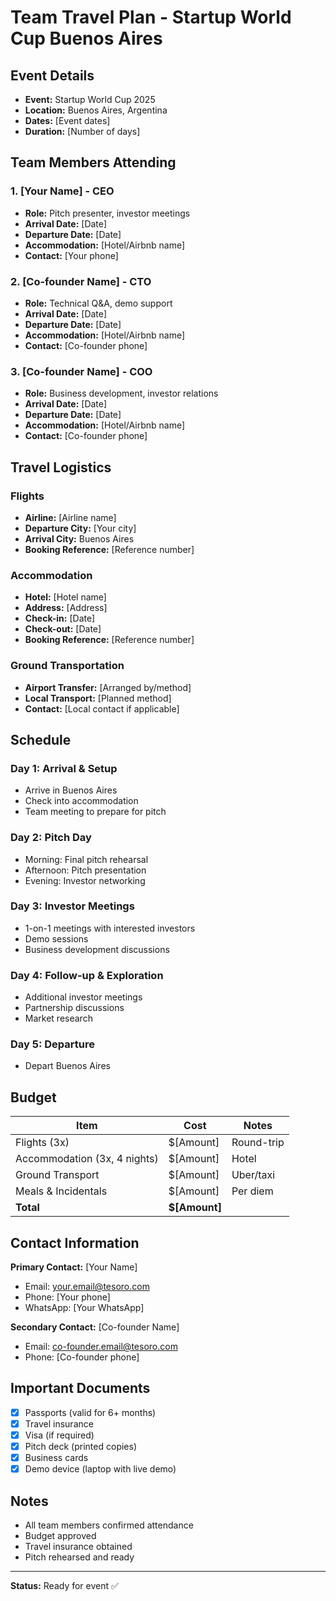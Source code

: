 # Team Travel Plan - Startup World Cup Buenos Aires

## Event Details
- **Event:** Startup World Cup 2025
- **Location:** Buenos Aires, Argentina
- **Dates:** [Event dates]
- **Duration:** [Number of days]

## Team Members Attending

### 1. [Your Name] - CEO
- **Role:** Pitch presenter, investor meetings
- **Arrival Date:** [Date]
- **Departure Date:** [Date]
- **Accommodation:** [Hotel/Airbnb name]
- **Contact:** [Your phone]

### 2. [Co-founder Name] - CTO
- **Role:** Technical Q&A, demo support
- **Arrival Date:** [Date]
- **Departure Date:** [Date]
- **Accommodation:** [Hotel/Airbnb name]
- **Contact:** [Co-founder phone]

### 3. [Co-founder Name] - COO
- **Role:** Business development, investor relations
- **Arrival Date:** [Date]
- **Departure Date:** [Date]
- **Accommodation:** [Hotel/Airbnb name]
- **Contact:** [Co-founder phone]

## Travel Logistics

### Flights
- **Airline:** [Airline name]
- **Departure City:** [Your city]
- **Arrival City:** Buenos Aires
- **Booking Reference:** [Reference number]

### Accommodation
- **Hotel:** [Hotel name]
- **Address:** [Address]
- **Check-in:** [Date]
- **Check-out:** [Date]
- **Booking Reference:** [Reference number]

### Ground Transportation
- **Airport Transfer:** [Arranged by/method]
- **Local Transport:** [Planned method]
- **Contact:** [Local contact if applicable]

## Schedule

### Day 1: Arrival & Setup
- Arrive in Buenos Aires
- Check into accommodation
- Team meeting to prepare for pitch

### Day 2: Pitch Day
- Morning: Final pitch rehearsal
- Afternoon: Pitch presentation
- Evening: Investor networking

### Day 3: Investor Meetings
- 1-on-1 meetings with interested investors
- Demo sessions
- Business development discussions

### Day 4: Follow-up & Exploration
- Additional investor meetings
- Partnership discussions
- Market research

### Day 5: Departure
- Depart Buenos Aires

## Budget

| Item | Cost | Notes |
|------|------|-------|
| Flights (3x) | $[Amount] | Round-trip |
| Accommodation (3x, 4 nights) | $[Amount] | Hotel |
| Ground Transport | $[Amount] | Uber/taxi |
| Meals & Incidentals | $[Amount] | Per diem |
| **Total** | **$[Amount]** | |

## Contact Information

**Primary Contact:** [Your Name]
- Email: [your.email@tesoro.com](mailto:your.email@tesoro.com)
- Phone: [Your phone]
- WhatsApp: [Your WhatsApp]

**Secondary Contact:** [Co-founder Name]
- Email: [co-founder.email@tesoro.com](mailto:co-founder.email@tesoro.com)
- Phone: [Co-founder phone]

## Important Documents

- [x] Passports (valid for 6+ months)
- [x] Travel insurance
- [x] Visa (if required)
- [x] Pitch deck (printed copies)
- [x] Business cards
- [x] Demo device (laptop with live demo)

## Notes

- All team members confirmed attendance
- Budget approved
- Travel insurance obtained
- Pitch rehearsed and ready

---

**Status:** Ready for event ✅
